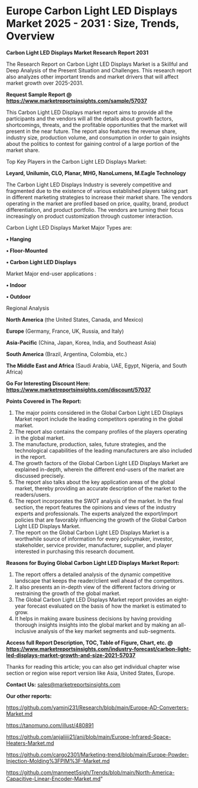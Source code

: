 # Europe Carbon Light LED Displays Market 2025 - 2031 : Size, Trends, Overview

<strong>Carbon Light LED Displays Market Research Report 2031</strong>

The Research Report on Carbon Light LED Displays Market is a Skillful and Deep Analysis of the Present Situation and Challenges. This research report also analyzes other important trends and market drivers that will affect market growth over 2025-2031.

<strong>Request Sample Report @ <a href=https://www.marketreportsinsights.com/sample/57037>https://www.marketreportsinsights.com/sample/57037</a></strong>

This Carbon Light LED Displays market report aims to provide all the participants and the vendors will all the details about growth factors, shortcomings, threats, and the profitable opportunities that the market will present in the near future. The report also features the revenue share, industry size, production volume, and consumption in order to gain insights about the politics to contest for gaining control of a large portion of the market share.

Top Key Players in the Carbon Light LED Displays Market:

<strong>Leyard, Unilumin, CLO, Planar, MHG, NanoLumens, M.Eagle Technology</strong>

The Carbon Light LED Displays Industry is severely competitive and fragmented due to the existence of various established players taking part in different marketing strategies to increase their market share. The vendors operating in the market are profiled based on price, quality, brand, product differentiation, and product portfolio. The vendors are turning their focus increasingly on product customization through customer interaction.

Carbon Light LED Displays Market Major Types are:

<strong>• Hanging

• Floor-Mounted

• Carbon Light LED Displays</strong>

Market Major end-user applications :

<strong>• Indoor

• Outdoor</strong>

Regional Analysis

</u><strong><b>North America</b></strong> (the United States, Canada, and Mexico)

<strong><b>Europe </b></strong>(Germany, France, UK, Russia, and Italy)

<strong><b>Asia-Pacific</b></strong> (China, Japan, Korea, India, and Southeast Asia)

<strong><b>South America</b></strong> (Brazil, Argentina, Colombia, etc.)

<strong><b>The Middle East and Africa</b></strong> (Saudi Arabia, UAE, Egypt, Nigeria, and South Africa)

<strong>Go For Interesting Discount Here: <a href=https://www.marketreportsinsights.com/discount/57037>https://www.marketreportsinsights.com/discount/57037</a></strong>

<strong>Points Covered in The Report:</strong>
<ol>
  <li>The major points considered in the Global Carbon Light LED Displays Market report include the leading competitors operating in the global market.</li>
  <li>The report also contains the company profiles of the players operating in the global market.</li>
  <li>The manufacture, production, sales, future strategies, and the technological capabilities of the leading manufacturers are also included in the report.</li>
  <li>The growth factors of the Global Carbon Light LED Displays Market are explained in-depth, wherein the different end-users of the market are discussed precisely.</li>
  <li>The report also talks about the key application areas of the global market, thereby providing an accurate description of the market to the readers/users.</li>
  <li>The report incorporates the SWOT analysis of the market. In the final section, the report features the opinions and views of the industry experts and professionals. The experts analyzed the export/import policies that are favorably influencing the growth of the Global Carbon Light LED Displays Market.</li>
  <li>The report on the Global Carbon Light LED Displays Market is a worthwhile source of information for every policymaker, investor, stakeholder, service provider, manufacturer, supplier, and player interested in purchasing this research document.</li>
</ol>
<strong>Reasons for Buying Global Carbon Light LED Displays Market Report:</strong>

<ol>
  <li>The report offers a detailed analysis of the dynamic competitive landscape that keeps the reader/client well ahead of the competitors.</li>
  <li>It also presents an in-depth view of the different factors driving or restraining the growth of the global market.</li>
  <li>The Global Carbon Light LED Displays Market report provides an eight-year forecast evaluated on the basis of how the market is estimated to grow.</li>
  <li>It helps in making aware business decisions by having providing thorough insights insights into the global market and by making an all-inclusive analysis of the key market segments and sub-segments.</li>
</ol>
<strong>Access full Report Description, TOC, Table of Figure, Chart, etc. @ <a href=https://www.marketreportsinsights.com/industry-forecast/carbon-light-led-displays-market-growth-and-size-2021-57037>https://www.marketreportsinsights.com/industry-forecast/carbon-light-led-displays-market-growth-and-size-2021-57037</a></strong>


Thanks for reading this article; you can also get individual chapter wise section or region wise report version like Asia, United States, Europe.

<strong>Contact Us:</strong>
sales@marketreportsinsights.com

<strong>Our other reports:</strong>

<a href=https://github.com/yamini231/Research/blob/main/Europe-AD-Converters-Market.md>https://github.com/yamini231/Research/blob/main/Europe-AD-Converters-Market.md</a>

<a href=https://tanomuno.com/illust/480891>https://tanomuno.com/illust/480891</a>

<a href=https://github.com/anjaliiii21/ani/blob/main/Europe-Infrared-Space-Heaters-Market.md>https://github.com/anjaliiii21/ani/blob/main/Europe-Infrared-Space-Heaters-Market.md</a>

<a href=https://github.com/cargo2301/Marketing-trend/blob/main/Europe-Powder-Injection-Molding%3FPIM%3F-Market.md>https://github.com/cargo2301/Marketing-trend/blob/main/Europe-Powder-Injection-Molding%3FPIM%3F-Market.md</a>

<a href=https://github.com/manmeet5sigh/Trends/blob/main/North-America-Capacitive-Linear-Encoder-Market.md>https://github.com/manmeet5sigh/Trends/blob/main/North-America-Capacitive-Linear-Encoder-Market.md</a>"

